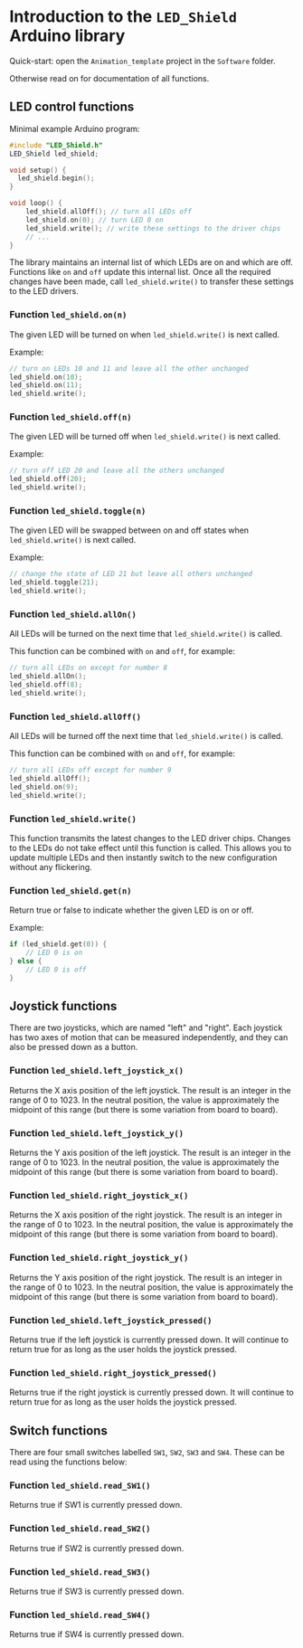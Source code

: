 # Introduction to the `LED_Shield` Arduino library

Quick-start: open the `Animation_template` project in the `Software` folder.

Otherwise read on for documentation of all functions.

## LED control functions

Minimal example Arduino program:
```C++
#include "LED_Shield.h"
LED_Shield led_shield;

void setup() {
  led_shield.begin();
}

void loop() {
    led_shield.allOff(); // turn all LEDs off
    led_shield.on(0); // turn LED 0 on
    led_shield.write(); // write these settings to the driver chips
    // ...
}
```

The library maintains an internal list of which LEDs are on and which are off. Functions like `on` and `off` update this internal list. Once all the required changes have been made, call `led_shield.write()` to transfer these settings to the LED drivers. 

### Function `led_shield.on(n)`
The given LED will be turned on when `led_shield.write()` is next called. 

Example:
```C++
// turn on LEDs 10 and 11 and leave all the other unchanged
led_shield.on(10);
led_shield.on(11);
led_shield.write();
```

### Function `led_shield.off(n)`
The given LED will be turned off when `led_shield.write()` is next called.

Example:
```C++
// turn off LED 20 and leave all the others unchanged
led_shield.off(20);
led_shield.write();
```

### Function `led_shield.toggle(n)`
The given LED will be swapped between on and off states when `led_shield.write()` is next called. 

Example:
```C++
// change the state of LED 21 but leave all others unchanged
led_shield.toggle(21);
led_shield.write();
```

### Function `led_shield.allOn()`
All LEDs will be turned on the next time that `led_shield.write()` is called.

This function can be combined with `on` and `off`, for example:
```C++
// turn all LEDs on except for number 8
led_shield.allOn();
led_shield.off(8);
led_shield.write();
```

### Function `led_shield.allOff()`
All LEDs will be turned off the next time that `led_shield.write()` is called.

This function can be combined with `on` and `off`, for example:
```C++
// turn all LEDs off except for number 9
led_shield.allOff();
led_shield.on(9);
led_shield.write();
```

### Function `led_shield.write()`
This function transmits the latest changes to the LED driver chips. Changes to the LEDs do not take effect until this function is called. This allows you to update multiple LEDs and then instantly switch to the new configuration without any flickering. 

### Function `led_shield.get(n)`
Return true or false to indicate whether the given LED is on or off. 

Example:
```C++
if (led_shield.get(0)) {
    // LED 0 is on
} else {
    // LED 0 is off
}
```

## Joystick functions

There are two joysticks, which are named "left" and "right". Each joystick has two axes of motion that can be measured independently, and they can also be pressed down as a button.

### Function `led_shield.left_joystick_x()`
Returns the X axis position of the left joystick. The result is an integer in the range of 0 to 1023. In the neutral position, the value is approximately the midpoint of this range (but there is some variation from board to board).

### Function `led_shield.left_joystick_y()`
Returns the Y axis position of the left joystick. The result is an integer in the range of 0 to 1023. In the neutral position, the value is approximately the midpoint of this range (but there is some variation from board to board).

### Function `led_shield.right_joystick_x()`
Returns the X axis position of the right joystick. The result is an integer in the range of 0 to 1023. In the neutral position, the value is approximately the midpoint of this range (but there is some variation from board to board).

### Function `led_shield.right_joystick_y()`
Returns the Y axis position of the right joystick. The result is an integer in the range of 0 to 1023. In the neutral position, the value is approximately the midpoint of this range (but there is some variation from board to board).

### Function `led_shield.left_joystick_pressed()`
Returns true if the left joystick is currently pressed down. It will continue to return true for as long as the user holds the joystick pressed.


### Function `led_shield.right_joystick_pressed()`
Returns true if the right joystick is currently pressed down. It will continue to return true for as long as the user holds the joystick pressed.

## Switch functions
There are four small switches labelled `SW1`, `SW2`, `SW3` and `SW4`. These can be read using the functions below:

### Function `led_shield.read_SW1()`
Returns true if SW1 is currently pressed down. 

### Function `led_shield.read_SW2()`
Returns true if SW2 is currently pressed down. 

### Function `led_shield.read_SW3()`
Returns true if SW3 is currently pressed down. 

### Function `led_shield.read_SW4()`
Returns true if SW4 is currently pressed down. 
